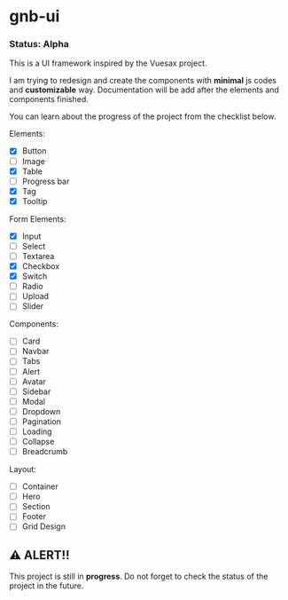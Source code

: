 # gnb-ui

### Status: Alpha

This is a UI framework inspired by the Vuesax project.

I am trying to redesign and create the components with **minimal** js codes and **customizable** way. Documentation will be add after the elements and components finished.

You can learn about the progress of the project from the checklist below.

Elements:

- [x] Button
- [ ] Image
- [x] Table
- [ ] Progress bar
- [x] Tag
- [x] Tooltip

Form Elements:

- [x] Input
- [ ] Select
- [ ] Textarea
- [x] Checkbox
- [x] Switch
- [ ] Radio
- [ ] Upload
- [ ] Slider

Components:

- [ ] Card
- [ ] Navbar
- [ ] Tabs
- [ ] Alert
- [ ] Avatar
- [ ] Sidebar
- [ ] Modal
- [ ] Dropdown
- [ ] Pagination
- [ ] Loading
- [ ] Collapse
- [ ] Breadcrumb

Layout:

- [ ] Container
- [ ] Hero
- [ ] Section
- [ ] Footer
- [ ] Grid Design

## ⚠️ ALERT!!

This project is still in **progress**. Do not forget to check the status of the project in the future.
